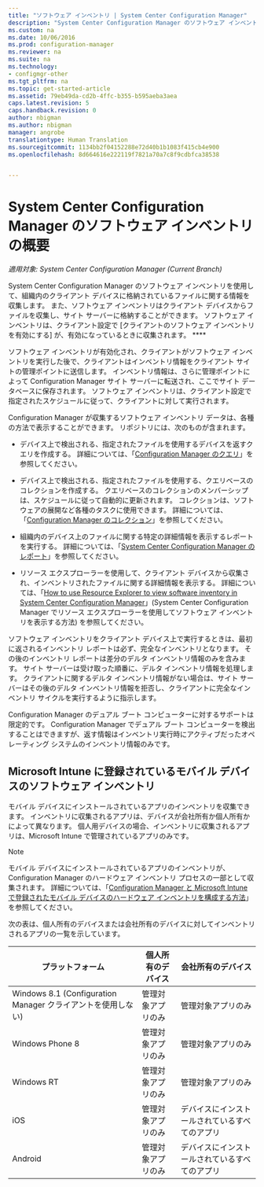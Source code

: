 ```yaml
---
title: "ソフトウェア インベントリ | System Center Configuration Manager"
description: "System Center Configuration Manager のソフトウェア インベントリの概要について説明します。"
ms.custom: na
ms.date: 10/06/2016
ms.prod: configuration-manager
ms.reviewer: na
ms.suite: na
ms.technology:
- configmgr-other
ms.tgt_pltfrm: na
ms.topic: get-started-article
ms.assetid: 79eb49da-cd2b-4ffc-b355-b595aeba3aea
caps.latest.revision: 5
caps.handback.revision: 0
author: nbigman
ms.author: nbigman
manager: angrobe
translationtype: Human Translation
ms.sourcegitcommit: 1134bb2f04152288e72d40b1b1083f415cb4e900
ms.openlocfilehash: 8d664616e222119f7821a70a7c8f9cdbfca38538


---
```

# <a name="introduction-to-software-inventory-in-system-center-configuration-manager"></a>System Center Configuration Manager のソフトウェア インベントリの概要

*適用対象: System Center Configuration Manager (Current Branch)*

System Center Configuration Manager のソフトウェア インベントリを使用して、組織内のクライアント デバイスに格納されているファイルに関する情報を収集します。 また、ソフトウェア インベントリはクライアント デバイスからファイルを収集し、サイト サーバーに格納することができます。 ソフトウェア インベントリは、クライアント設定で [クライアントのソフトウェア インベントリを有効にする] が、有効になっているときに収集されます。 ****  

 ソフトウェア インベントリが有効化され、クライアントがソフトウェア インベントリを実行した後で、クライアントはインベントリ情報をクライアント サイトの管理ポイントに送信します。 インベントリ情報は、さらに管理ポイントによって Configuration Manager サイト サーバーに転送され、ここでサイト データベースに保存されます。 ソフトウェア インベントリは、クライアント設定で指定されたスケジュールに従って、クライアントに対して実行されます。  

 Configuration Manager が収集するソフトウェア インベントリ データは、各種の方法で表示することができます。 リポジトリには、次のものが含まれます。  

-   デバイス上で検出される、指定されたファイルを使用するデバイスを返すクエリを作成する。 詳細については、「[Configuration Manager のクエリ](../../../../core/servers/manage/queries-technical-reference.md)」を参照してください。  

-   デバイス上で検出される、指定されたファイルを使用する、クエリベースのコレクションを作成する。 クエリベースのコレクションのメンバーシップは、スケジュールに従って自動的に更新されます。 コレクションは、ソフトウェアの展開など各種のタスクに使用できます。 詳細については、「[Configuration Manager のコレクション](../../../../core/clients/manage/collections/collections-technical-reference.md)」を参照してください。  

-   組織内のデバイス上のファイルに関する特定の詳細情報を表示するレポートを実行する。 詳細については、「[System Center Configuration Manager のレポート](../../../../core/servers/manage/reporting.md)」を参照してください。  

-   リソース エクスプローラーを使用して、クライアント デバイスから収集され、インベントリされたファイルに関する詳細情報を表示する。 詳細については、「[How to use Resource Explorer to view software inventory in System Center Configuration Manager](../../../../core/clients/manage/inventory/use-resource-explorer-to-view-software-inventory.md)」(System Center Configuration Manager でリソース エクスプローラーを使用してソフトウェア インベントリを表示する方法) を参照してください。  

 ソフトウェア インベントリをクライアント デバイス上で実行するときは、最初に返されるインベントリ レポートは必ず、完全なインベントリとなります。 その後のインベントリ レポートは差分のデルタ インベントリ情報のみを含みます。 サイト サーバーは受け取った順番に、デルタ インベントリ情報を処理します。 クライアントに関するデルタ インベントリ情報がない場合は、サイト サーバーはその後のデルタ インベントリ情報を拒否し、クライアントに完全なインベントリ サイクルを実行するように指示します。  

 Configuration Manager のデュアル ブート コンピューターに対するサポートは限定的です。 Configuration Manager でデュアル ブート コンピューターを検出することはできますが、返す情報はインベントリ実行時にアクティブだったオペレーティング システムのインベントリ情報のみです。  

## <a name="software-inventory-for-mobile-devices-enrolled-with-microsoft-intune"></a>Microsoft Intune に登録されているモバイル デバイスのソフトウェア インベントリ  
 モバイル デバイスにインストールされているアプリのインベントリを収集できます。 インベントリに収集されるアプリは、デバイスが会社所有か個人所有かによって異なります。 個人用デバイスの場合、インベントリに収集されるアプリは、Microsoft Intune で管理されているアプリのみです。  

> [!NOTE]  
>  モバイル デバイスにインストールされているアプリのインベントリが、Configuration Manager のハードウェア インベントリ プロセスの一部として収集されます。 詳細については、「[Configuration Manager と Microsoft Intune で登録されたモバイル デバイスのハードウェア インベントリを構成する方法](../../../../core/clients/manage/inventory/mobile-device-hardware-inventory-hybrid.md)」を参照してください。  

 次の表は、個人所有のデバイスまたは会社所有のデバイスに対してインベントリされるアプリの一覧を示しています。  

|プラットフォーム|個人所有のデバイス|会社所有のデバイス|  
|--------------|---------------------------------|--------------------------------|  
|Windows 8.1 (Configuration Manager クライアントを使用しない)|管理対象アプリのみ|管理対象アプリのみ|  
|Windows Phone 8|管理対象アプリのみ|管理対象アプリのみ|  
|Windows RT|管理対象アプリのみ|管理対象アプリのみ|  
|iOS|管理対象アプリのみ|デバイスにインストールされているすべてのアプリ|  
|Android|管理対象アプリのみ|デバイスにインストールされているすべてのアプリ|  



<!--HONumber=Nov16_HO1-->


